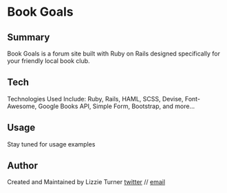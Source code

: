 # Book Goals

## Summary 

Book Goals is a forum site built with Ruby on Rails designed specifically for your friendly local book club. 

## Tech

Technologies Used Include: Ruby, Rails, HAML, SCSS, Devise, Font-Awesome, Google Books API, Simple Form, Bootstrap, and more...


## Usage
Stay tuned for usage examples

## Author
Created and Maintained by Lizzie Turner [twitter](twitter.com/iamlizzieturner) // [email](mailto:hello@lizzieturner.com)
